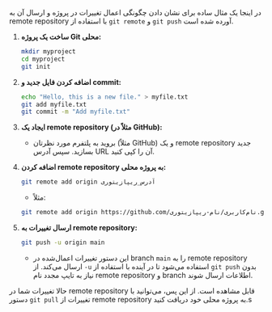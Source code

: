  در اینجا یک مثال ساده برای نشان دادن چگونگی اعمال تغییرات در پروژه و ارسال آن به remote repository با استفاده از `git remote` و `git push` آورده شده است.

1. **ساخت یک پروژه Git محلی:**
   ```bash
   mkdir myproject
   cd myproject
   git init
   ```

2. **اضافه کردن فایل جدید و commit:**
   ```bash
   echo "Hello, this is a new file." > myfile.txt
   git add myfile.txt
   git commit -m "Add myfile.txt"
   ```

3. **ایجاد یک remote repository (مثلاً در GitHub):**
   - بروید به پلتفرم مورد نظرتان (مثلاً GitHub) و یک remote repository جدید بسازید. سپس آدرس URL آن را کپی کنید.

4. **اضافه کردن remote repository به پروژه محلی:**
   ```bash
   git remote add origin آدرس_ریپازیتوری
   ```

   - مثلاً:
   ```bash
   git remote add origin https://github.com/نام‌کاربری/نام-ریپازیتوری.git
   ```

5. **ارسال تغییرات به remote repository:**
   ```bash
   git push -u origin main
   ```
   - این دستور تغییرات اعمال‌شده در branch `main` را به remote repository ارسال می‌کند. از `-u` استفاده می‌شود تا در آینده با استفاده از `git push` بدون نیاز به تایپ مجدد نام remote repository و branch اطلاعات ارسال شوند.

حالا تغییرات شما در remote repository قابل مشاهده است. از این پس، می‌توانید با دستور `git pull` تغییرات از remote repository به پروژه محلی خود دریافت کنید.s
